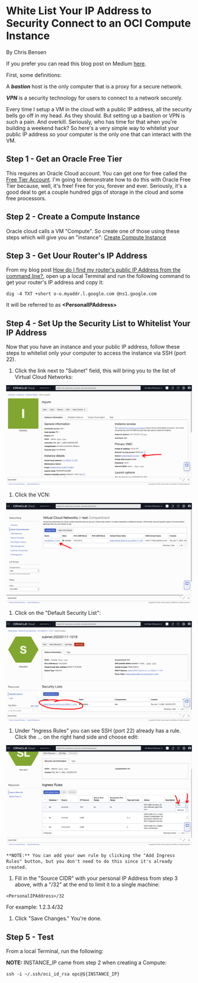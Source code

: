 # White List Your IP Address to Security Connect to an OCI Compute Instance

By Chris Bensen

If you prefer you can read this blog post on Medium [here](TODO).


First, some definitions:

A <em><strong>bastion</strong></em> host is the only computer that is a proxy for a secure network.

<em><strong>VPN</strong></em> is a security technology for users to connect to a network securely.

Every time I setup a VM in the cloud with a public IP address, all the security bells go off in my head. As they should. But setting up a bastion or VPN is such a pain. And overkill. Seriously, who has time for that when you're building a weekend hack? So here's a very simple way to whitelist your public IP address so your computer is the only one that can interact with the VM.

## Step 1 - Get an Oracle Free Tier

This requires an Oracle Cloud account. You can get one for free called the [Free Tier Account](https://medium.com/oracledevs/create-an-oracle-always-free-cloud-account-bc6aa82c1397). I'm going to demonstrate how to do this with Oracle Free Tier because, well, it's free! Free for you, forever and ever. Seriously, it's a good deal to get a couple hundred gigs of storage in the cloud and some free processors.

## Step 2 - Create a Compute Instance

Oracle cloud calls a VM "Compute". So create one of those using these steps which will give you an "instance": [Create Compute Instance](https://chrisbensen.medium.com/create-an-oci-compute-instance-493d10e2e6a6)

## Step 3 - Get Uour Router's IP Address

From my blog post [How do I find my router's public IP Address from the command line?](http://chrisbensen.blogspot.com/2021/11/how-do-i-find-my-routers-public-ip.html), open up a local Terminal and run the following command to get your router's IP address and copy it:

```
dig -4 TXT +short o-o.myaddr.l.google.com @ns1.google.com
```

It will be referred to as **\<PersonalIPAddress>**

## Step 4 - Set Up the Security List to Whitelist Your IP Address

Now that you have an instance and your public IP address, follow these steps to whitelist only your computer to access the instance via SSH (port 22).

1. Click the link next to "Subnet" field, this will bring you to the list of Virtual Cloud Networks:

  ![](images/ComputeClickSubnet.png)

1. Click the VCN:

  ![](images/VirtualCloudNetwork.png)

1. Click on the "Default Security List":

  ![](images/SecurityList.png)

1. Under "Ingress Rules" you can see SSH (port 22) already has a rule. Click the &hellip; on the right hand side and choose edit:

  ![](images/IngressRules.png)

	**NOTE:** You can add your own rule by clicking the "Add Ingress Rules" button, but you don't need to do this since it's already created.

1. Fill in the "Source CIDR" with your personal IP Address from step 3 above, with a "/32" at the end to limit it to a single machine:

  ```
  <PersonalIPAddress>/32
  ```

  For example: 1.2.3.4/32

1. Click "Save Changes." You're done.

## Step 5 - Test

From a local Terminal, run the following:

**NOTE:** INSTANCE_IP came from step 2 when creating a Compute:

```
ssh -i ~/.ssh/oci_id_rsa opc@${INSTANCE_IP}
```
